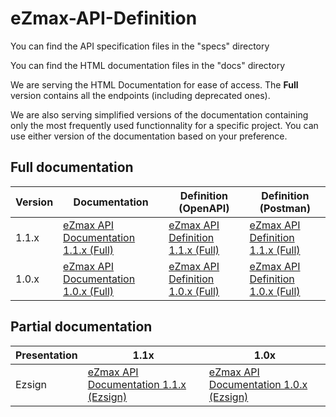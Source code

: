 # eZmax-API-Definition

You can find the API specification files in the "specs" directory

You can find the HTML documentation files in the "docs" directory

We are serving the HTML Documentation for ease of access. The **Full** version contains all the endpoints (including deprecated ones).

We are also serving simplified versions of the documentation containing only the most frequently used functionnality for a specific project. You can use either version of the documentation based on your preference.

## Full documentation
| Version| Documentation | Definition (OpenAPI) | Definition (Postman) |
| - | - | - | - |
| 1.1.x  | [eZmax API Documentation 1.1.x (Full)](https://ezmaxinc.github.io/eZmax-API/docs/full/ezmax.v1.1.html) | [eZmax API Definition 1.1.x (Full)](https://ezmaxinc.github.io/eZmax-API/specs/ezmax.v1.1.json) | [eZmax API Definition 1.1.x (Full)](https://ezmaxinc.github.io/eZmax-API/specs/ezmax.v1.1%20%5BPostman%5D.json) |
| 1.0.x  | [eZmax API Documentation 1.0.x (Full)](https://ezmaxinc.github.io/eZmax-API/docs/full/ezmax.v1.0.html) | [eZmax API Definition 1.0.x (Full)](https://ezmaxinc.github.io/eZmax-API/specs/ezmax.v1.0.json) | [eZmax API Definition 1.0.x (Full)](https://ezmaxinc.github.io/eZmax-API/specs/ezmax.v1.0%20%5BPostman%5D.json) |

## Partial documentation
| Presentation| 1.1x | 1.0x |
| - | -| -|
| Ezsign | [eZmax API Documentation 1.1.x (Ezsign)](https://ezmaxinc.github.io/eZmax-API/docs/partial/ezsign/ezmax.v1.1.html) | [eZmax API Documentation 1.0.x (Ezsign)](https://ezmaxinc.github.io/eZmax-API/docs/partial/ezsign/ezmax.v1.0.html) |
